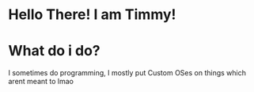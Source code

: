 # Hello There! I am Timmy!
# What do i do?
I sometimes do programming, I mostly put Custom OSes on things which arent meant to lmao
